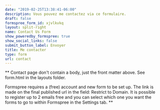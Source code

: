 ```yaml
---
date: "2019-02-25T13:38:41-06:00"
description: Vous pouvez me contactez via ce formulaire. 
draft: false
formspree_form_id: xjvlkvkq
layout: split-right
name: Contact Us Form
show_poweredby_formspree: true
show_social_links: false
submit_button_label: Envoyer
title: Me contacter
type: form
url: contact
---
```


** Contact page don't contain a body, just the front matter above.
See form.html in the layouts folder.

Formspree requires a (free) account and new form to be set up. The link is made on the final published url in the field: Restrict to Domain. It is possible to register up to 2 emails free and you can select which one you want the forms to go to within Formspree in the Settings tab.
**
